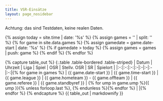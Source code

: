 ```yaml
---
title: VSR-Einsätze
layout: page_nosidebar
---
```


<div class="alert alert-warning" role="alert">Achtung: das sind Testdaten, keine realen Daten.</div>

{% assign today = site.time | date: '%s' %}
{% assign games = '' | split: '' %}
{% for game in site.data.games %}
	{% assign gamedate = game.date-start | date: '%s' %}
	{% if gamedate > today %}
		{% assign games = games | push: game %}
	{% endif %}
{% endfor %}

<div class="table-responsive">
{% capture table_out %}
{:.table .table-bordered .table-striped}
| Datum | Uhrzeit | Liga | Spiel | OSR | Stellv. OSR | SR | Spielort |
|:-:|:-:|:-:|:-|:-|:-|:-|:-:|{% for game in games %}
| {{ game.date-start }} | {{ game.time-start }} | {{ game.league }} | {{ game.hometeam }} - {{ game.offteam }} | {{ game.referee }} | {{ game.standbyref }} | {% for ump in game.ump %}{{ ump }}{% unless forloop.last %}, {% endunless %}{% endfor %} | <a href="{{ site.data.clubvenues[game.clubvenue][0].title | datapage_url: 'clubvenues' }}"><i class="fa fa-map-marker fa-fw" aria-hidden="true"></i></a> |{% endfor %}
{% endcapture %}
{{ table_out | markdownify }}
</div>
